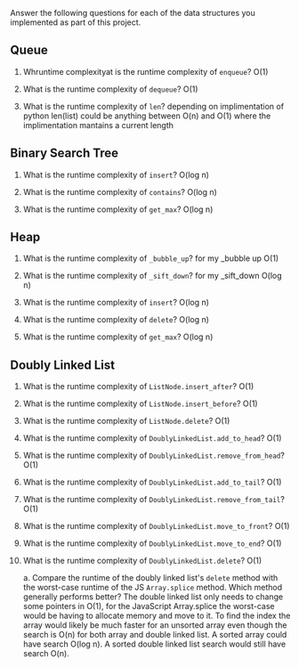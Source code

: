 Answer the following questions for each of the data structures you implemented as part of this project.

## Queue

1. Whruntime complexityat is the runtime complexity of `enqueue`?
O(1)


2. What is the runtime complexity of `dequeue`?
O(1)

3. What is the runtime complexity of `len`?
depending on implimentation of python len(list) could be anything between O(n) and O(1) where the implimentation mantains a current length

## Binary Search Tree

1. What is the runtime complexity of `insert`? 
O(log n)

2. What is the runtime complexity of `contains`?
O(log n)

3. What is the runtime complexity of `get_max`? 
O(log n)

## Heap

1. What is the runtime complexity of `_bubble_up`?
for my _bubble up O(1)

2. What is the runtime complexity of `_sift_down`?
for my _sift_down O(log n)

3. What is the runtime complexity of `insert`?
O(log n)

4. What is the runtime complexity of `delete`?
O(log n)

5. What is the runtime complexity of `get_max`?
O(log n)

## Doubly Linked List

1. What is the runtime complexity of `ListNode.insert_after`?
O(1)

2. What is the runtime complexity of `ListNode.insert_before`?
O(1)

3. What is the runtime complexity of `ListNode.delete`?
O(1)

4. What is the runtime complexity of `DoublyLinkedList.add_to_head`?
O(1)

5. What is the runtime complexity of `DoublyLinkedList.remove_from_head`?
O(1)

6. What is the runtime complexity of `DoublyLinkedList.add_to_tail`?
O(1)

7. What is the runtime complexity of `DoublyLinkedList.remove_from_tail`?
O(1)

8. What is the runtime complexity of `DoublyLinkedList.move_to_front`?
O(1)

9. What is the runtime complexity of `DoublyLinkedList.move_to_end`?
O(1)

10. What is the runtime complexity of `DoublyLinkedList.delete`?
O(1)

    a. Compare the runtime of the doubly linked list's `delete` method with the worst-case runtime of the JS `Array.splice` method. Which method generally performs better?   The double linked list only needs to change some pointers in O(1), for the JavaScript Array.splice the worst-case would be having to allocate memory and move to it.   To find the index the array would likely be much faster for an unsorted array even though the search is O(n) for both array and double linked list.  A sorted array could have search O(log n).   A sorted double linked list search would still have search O(n).